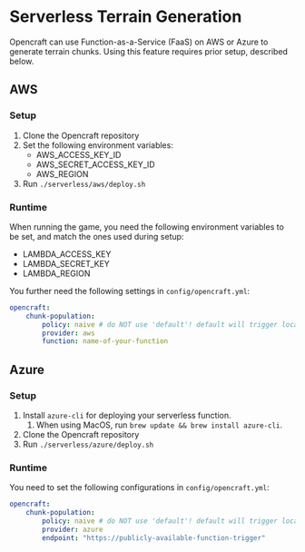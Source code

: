 # Serverless Terrain Generation

Opencraft can use Function-as-a-Service (FaaS) on AWS or Azure to generate terrain chunks. Using this feature requires
prior setup, described below.

## AWS

### Setup

1. Clone the Opencraft repository
2. Set the following environment variables:
    - AWS_ACCESS_KEY_ID
    - AWS_SECRET_ACCESS_KEY_ID
    - AWS_REGION
3. Run `./serverless/aws/deploy.sh`

### Runtime

When running the game, you need the following environment variables to be set, and match the ones used during setup:

- LAMBDA_ACCESS_KEY
- LAMBDA_SECRET_KEY
- LAMBDA_REGION

You further need the following settings in `config/opencraft.yml`:

```yml
opencraft:
    chunk-population:
        policy: naive # do NOT use 'default'! default will trigger local chunk generation
        provider: aws
        function: name-of-your-function
```

## Azure

### Setup

1. Install `azure-cli` for deploying your serverless function.
    1. When using MacOS, run `brew update && brew install azure-cli`.
2. Clone the Opencraft repository
3. Run `./serverless/azure/deploy.sh`

### Runtime

You need to set the following configurations in `config/opencraft.yml`:

```yml
opencraft:
    chunk-population:
        policy: naive # do NOT use 'default'! default will trigger local chunk generation
        provider: azure
        endpoint: "https://publicly-available-function-trigger"
```
